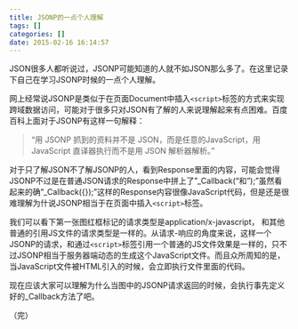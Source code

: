 ```yaml
---
title: JSONP的一点个人理解
tags: []
categories: []
date: 2015-02-16 16:14:57
---
```


JSON很多人都听说过，JSONP可能知道的人就不如JSON那么多了。在这里记录下自己在学习JSONP时候的一点个人理解。

网上经常说JSONP是类似于在页面Document中插入``` <script> ```标签的方式来实现跨域数据访问，可能对于很多只对JSON有了解的人来说理解起来有点困难。百度百科上面对于JSONP有这样一句解释：

<!-- more -->

> “用 JSONP 抓到的资料并不是 JSON，而是任意的JavaScript，用 JavaScript 直译器执行而不是用 JSON 解析器解析。”

对于只了解JSON不了解JSONP的人，看到Response里面的内容，可能会觉得JSONP不过是在普通JSON请求的Response中拼上了”_Callback(“和”);”虽然看起来的确”_Callback({});”这样的Response内容很像JavaScript代码，但是还是很难理解为什说JSONP相当于在页面中插入```<script>```标签。

我们可以看下第一张图红框标记的请求类型是application/x-javascript， 和其他普通的引用JS文件的请求类型是一样的。从请求-响应的角度来说，这样一个JSONP的请求，和通过```<script>```标签引用一个普通的JS文件效果是一样的，只不过JSONP相当于服务器端动态的生成这个JavaScript文件。而且众所周知的是，当JavaScript文件被HTML引入的时候，会立即执行文件里面的代码。

现在应该大家可以理解为什么当图中的JSONP请求返回的时候，会执行事先定义好的_Callback方法了吧。


（完）